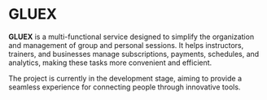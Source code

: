 # GLUEX

**GLUEX** is a multi-functional service designed to simplify the organization and management of group and personal sessions. It helps instructors, trainers, and businesses manage subscriptions, payments, schedules, and analytics, making these tasks more convenient and efficient.

The project is currently in the development stage, aiming to provide a seamless experience for connecting people through innovative tools.
